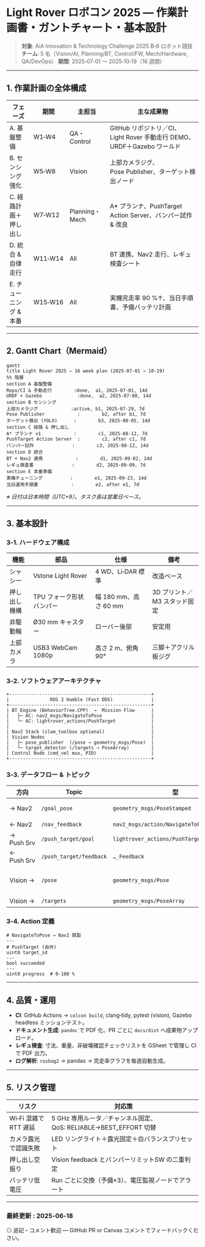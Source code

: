 # Light Rover ロボコン 2025 — 作業計画書・ガントチャート・基本設計

> **対象**: AiA Innovation & Technology Challenge 2025  B‑6 ロボット競技
> **チーム**: 5 名（Vision/AI, Planning/BT, Control/FW, Mech/Hardware, QA/DevOps）
> **期間**: 2025‑07‑01 〜 2025‑10‑19（16 週間）

---

## 1. 作業計画の全体構成

| フェーズ           | 期間      | 主担当           | 主な成果物                                                  |
| -------------- | ------- | ------------- | ------------------------------------------------------ |
| A. 基盤整備        | W1‑W4   | QA・Control    | GitHub リポジトリ／CI、Light Rover 手動走行 DEMO、URDF＋Gazebo ワールド |
| B. センシング強化     | W5‑W8   | Vision        | 上部カメラジグ、Pose Publisher、ターゲット検出ノード                      |
| C. 経路計画＋押し出し   | W7‑W12  | Planning・Mech | A\* プランナ、PushTarget Action Server、バンパー試作 & 改良          |
| D. 統合 & 自律走行   | W11‑W14 | All           | BT 連携、Nav2 走行、レギュ検査シート                                 |
| E. チューニング & 本番 | W15‑W16 | All           | 実機完走率 90 %↑、当日手順書、予備バッテリ計画                             |

---

## 2. Gantt Chart（Mermaid）

```mermaid
gantt
title Light Rover 2025 — 16 week plan (2025‑07‑01 → 10‑19)
%% 階層
section A 基盤整備
Repo/CI & 手動走行        :done,  a1, 2025-07-01, 14d
URDF + Gazebo             :done,  a2, 2025-07-08, 14d
section B センシング
上部カメラジグ            :active, b1, 2025-07-29, 7d
Pose Publisher            :        b2, after b1, 7d
ターゲット検出 (YOLO)      :        b3, 2025-08-05, 14d
section C 経路 & 押し出し
A* プランナ v1            :        c1, 2025-08-12, 7d
PushTarget Action Server  :        c2, after c1, 7d
バンパー試作              :        c3, 2025-08-12, 14d
section D 統合
BT + Nav2 連携            :        d1, 2025-09-02, 14d
レギュ検査書              :        d2, 2025-09-09, 7d
section E 本番準備
実機チューニング          :        e1, 2025-09-23, 14d
当日運用手順書            :        e2, after e1, 7d
```

*※ 日付は日本時間（UTC+9）。タスク長は営業日ベース。*

---

## 3. 基本設計

### 3‑1. ハードウェア構成

| 機能     | 部品                 | 仕様                | 備考                |
| ------ | ------------------ | ----------------- | ----------------- |
| シャシー   | Vstone Light Rover | 4 WD、Li‑DAR 標準    | 改造ベース             |
| 押し出し機構 | TPU フォーク形状バンパー     | 幅 180 mm、高さ 60 mm | 3D プリント／M3 スタッド固定 |
| 非駆動輪   | Ø30 mm キャスター       | ローバー後部            | 安定用               |
| 上部カメラ  | USB3 WebCam 1080p  | 高さ 2 m、俯角 90°     | 三脚＋アクリル板ジグ        |

### 3‑2. ソフトウェアアーキテクチャ

```
+----------------------------------------------------+
|               ROS 2 Humble (Fast DDS)              |
+----------------------------------------------------+
| BT Engine (BehaviorTree.CPP)  →  Mission Flow      |
|   ├─ AC: nav2_msgs/NavigateToPose                  |
|   └─ AC: lightrover_actions/PushTarget             |
|                                                    |
| Nav2 Stack (slam_toolbox optional)                 |
| Vision Nodes                                       |
|   ├─ pose_publisher  (/pose → geometry_msgs/Pose)  |
|   └─ target_detector (/targets → PoseArray)        |
| Control Node (cmd_vel mux, PID)                    |
+----------------------------------------------------+
```

### 3‑3. データフロー & トピック

| 方向         | Topic                   | 型                                          | 備考             |
| ---------- | ----------------------- | ------------------------------------------ | -------------- |
| → Nav2     | `/goal_pose`            | `geometry_msgs/PoseStamped`                | BT から送信        |
| ← Nav2     | `/nav_feedback`         | `nav2_msgs/action/NavigateToPose_Feedback` | 進捗 (%)         |
| → Push Srv | `/push_target/goal`     | `lightrover_actions/PushTarget_Goal`       | target\_id     |
| ← Push Srv | `/push_target/feedback` | `…_Feedback`                               | progress 0‑100 |
| Vision →   | `/pose`                 | `geometry_msgs/Pose`                       | 上空カメラ自己位置      |
| Vision →   | `/targets`              | `geometry_msgs/PoseArray`                  | 標的位置           |

### 3‑4. Action 定義

```action
# NavigateToPose → Nav2 既製
---
# PushTarget (自作)
uint8 target_id
---
bool succeeded
---
uint8 progress  # 0‑100 %
```

---

## 4. 品質・運用

* **CI**: GitHub Actions → `colcon build`, clang‑tidy, pytest (vision), Gazebo headless ミッションテスト。
* **ドキュメント生成**:  `pandoc` で PDF 化、PR ごとに `docs/dist` へ成果物アップロード。
* **レギュ検査**: 寸法、重量、非破壊確認チェックリストを GSheet で管理し CI で PDF 出力。 
* **ログ解析**: `rosbag2` → pandas → 完走率グラフを毎週自動生成。

---

## 5. リスク管理

| リスク              | 対応策                                               |
| ---------------- | ------------------------------------------------- |
| Wi‑Fi 混雑で RTT 遅延 | 5 GHz 専用ルータ／チャンネル固定、QoS: RELIABLE→BEST\_EFFORT 切替 |
| カメラ露光で認識失敗       | LED リングライト＋露光固定＋白バランスプリセット                        |
| 押し出し空振り          | Vision feedback とバンパーリミットSW の二重判定                 |
| バッテリ低電圧          | Run ごとに交換（予備×3）、電圧監視ノードでアラート                      |

---

### 最終更新 : 2025‑06‑18

◎ 追記・コメント歓迎 — GitHub PR or Canvas コメントでフィードバックください。

